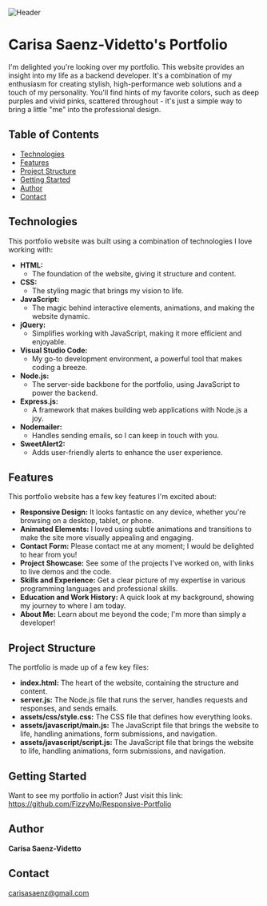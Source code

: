 ![Header](https://github.com/user-attachments/assets/a039ce3a-a652-4d0a-be3e-b0ee4b55c83c)
# Carisa Saenz-Videtto's Portfolio
I'm delighted you're looking over my portfolio. This website provides an insight into my life as a backend developer. It's a combination of my enthusiasm for creating stylish, high-performance web solutions and a touch of my personality. You'll find hints of my favorite colors, such as deep purples and vivid pinks, scattered throughout - it's just a simple way to bring a little "me" into the professional design.

## Table of Contents
* [Technologies](#technologies)
* [Features](#features)
* [Project Structure](#project-structure)
* [Getting Started](#getting-started)
* [Author](#author)
* [Contact](#contact)

## Technologies
This portfolio website was built using a combination of technologies I love working with:
* **HTML:**
  * The foundation of the website, giving it structure and content.
* **CSS:**
  * The styling magic that brings my vision to life.
* **JavaScript:**
  * The magic behind interactive elements, animations, and making the website dynamic.
* **jQuery:**
  * Simplifies working with JavaScript, making it more efficient and enjoyable.
* **Visual Studio Code:**
  * My go-to development environment, a powerful tool that makes coding a breeze.
* **Node.js:**
  * The server-side backbone for the portfolio, using JavaScript to power the backend.
* **Express.js:**
  * A framework that makes building web applications with Node.js a joy.
* **Nodemailer:**
  * Handles sending emails, so I can keep in touch with you.
* **SweetAlert2:**
  * Adds user-friendly alerts to enhance the user experience.

## Features
This portfolio website has a few key features I'm excited about:
* **Responsive Design:** It looks fantastic on any device, whether you're browsing on a desktop, tablet, or phone.
* **Animated Elements:** I loved using subtle animations and transitions to make the site more visually appealing and engaging.
* **Contact Form:** Please contact me at any moment; I would be delighted to hear from you!
* **Project Showcase:** See some of the projects I've worked on, with links to live demos and the code.
* **Skills and Experience:** Get a clear picture of my expertise in various programming languages and professional skills.
* **Education and Work History:** A quick look at my background, showing my journey to where I am today.
* **About Me:** Learn about me beyond the code; I'm more than simply a developer!

## Project Structure
The portfolio is made up of a few key files:
* **index.html:** The heart of the website, containing the structure and content.
* **server.js:** The Node.js file that runs the server, handles requests and responses, and sends emails.
* **assets/css/style.css:** The CSS file that defines how everything looks.
* **assets/javascript/main.js:** The JavaScript file that brings the website to life, handling animations, form submissions, and navigation.
* **assets/javascript/script.js:** The JavaScript file that brings the website to life, handling animations, form submissions, and navigation.
 
## Getting Started
Want to see my portfolio in action? Just visit this link:
https://github.com/FizzyMo/Responsive-Portfolio
## Author
**Carisa Saenz-Videtto**
## Contact
carisasaenz@gmail.com
